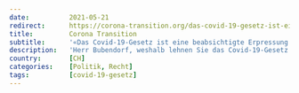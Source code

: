 ```yaml
---
date:          2021-05-21
redirect:      https://corona-transition.org/das-covid-19-gesetz-ist-eine-beabsichtigte-erpressung-am-stimmburger
title:         Corona Transition
subtitle:      '«Das Covid-19-Gesetz ist eine beabsichtigte Erpressung am Stimmbürger»'
description:   'Herr Bubendorf, weshalb lehnen Sie das Covid-19-Gesetz ab? Das Gesetz ist nichts anderes als eine Erpressung des Souveräns. Die Politiker sagen (...)'
country:       [CH]
categories:    [Politik, Recht]
tags:          [covid-19-gesetz]
---
```

